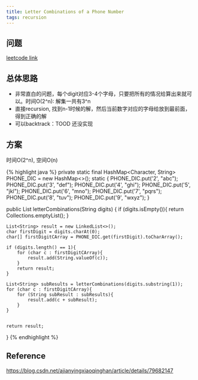 ```yaml
---
title: Letter Combinations of a Phone Number
tags: recursion
---
```


## 问题
[leetcode link](https://leetcode.com/problems/letter-combinations-of-a-phone-number/description/)

## 总体思路
- 非常直白的问题，每个digit对应3-4个字母，只要把所有的情况给算出来就可以。时间O(2^n): 解集一共有3^n
- 直接recursion, 找到n-1时候的解，然后当前数字对应的字母给放到最前面，得到正确的解
- 可以backtrack：TOOD 还没实现

## 方案
时间O(2^n), 空间O(n)

{% highlight java %}
private static final HashMap<Character, String> PHONE_DIC = new HashMap<>();
static {
    PHONE_DIC.put('2', "abc");
    PHONE_DIC.put('3', "def");
    PHONE_DIC.put('4', "ghi");
    PHONE_DIC.put('5', "jkl");
    PHONE_DIC.put('6', "mno");
    PHONE_DIC.put('7', "pqrs");
    PHONE_DIC.put('8', "tuv");
    PHONE_DIC.put('9', "wxyz");
}

public List<String> letterCombinations(String digits) {
    if (digits.isEmpty()){
        return Collections.emptyList();
    }

    List<String> result = new LinkedList<>();
    char firstDigit = digits.charAt(0);
    char[] firstDigitCArray = PHONE_DIC.get(firstDigit).toCharArray();

    if (digits.length() == 1){
        for (char c : firstDigitCArray){
            result.add(String.valueOf(c));
        }
        return result;
    }

    List<String> subResults = letterCombinations(digits.substring(1));
    for (char c : firstDigitCArray){
        for (String subResult : subResults){
            result.add(c + subResult);
        }
    }


    return result;
}
{% endhighlight %}

## Reference
https://blog.csdn.net/ajianyingxiaoqinghan/article/details/79682147
